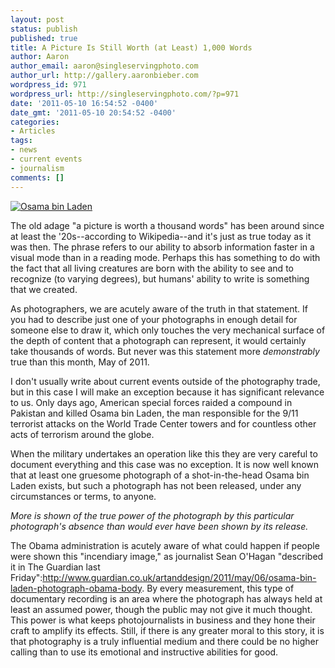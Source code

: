 ```yaml
---
layout: post
status: publish
published: true
title: A Picture Is Still Worth (at Least) 1,000 Words
author: Aaron
author_email: aaron@singleservingphoto.com
author_url: http://gallery.aaronbieber.com
wordpress_id: 971
wordpress_url: http://singleservingphoto.com/?p=971
date: '2011-05-10 16:54:52 -0400'
date_gmt: '2011-05-10 20:54:52 -0400'
categories:
- Articles
tags:
- news
- current events
- journalism
comments: []
---
```

[![](http://singleservingphoto.com/wp-content/uploads/2011/05/osama-bin-laden-polaroid.png "Osama bin Laden")](http://singleservingphoto.com/wp-content/uploads/2011/05/osama-bin-laden-polaroid.png)

The old adage "a picture is worth a thousand words" has been around
since at least the '20s--according to Wikipedia--and it's just as true
today as it was then. The phrase refers to our ability to absorb
information faster in a visual mode than in a reading mode. Perhaps this
has something to do with the fact that all living creatures are born
with the ability to see and to recognize (to varying degrees), but
humans' ability to write is something that we created.

As photographers, we are acutely aware of the truth in that statement.
If you had to describe just one of your photographs in enough detail for
someone else to draw it, which only touches the very mechanical surface
of the depth of content that a photograph can represent, it would
certainly take thousands of words. But never was this statement more
_demonstrably_ true than this month, May of 2011.

I don't usually write about current events outside of the photography
trade, but in this case I will make an exception because it has
significant relevance to us. Only days ago, American special forces
raided a compound in Pakistan and killed Osama bin Laden, the man
responsible for the 9/11 terrorist attacks on the World Trade Center
towers and for countless other acts of terrorism around the globe.

When the military undertakes an operation like this they are very
careful to document everything and this case was no exception. It is now
well known that at least one gruesome photograph of a shot-in-the-head
Osama bin Laden exists, but such a photograph has not been released,
under any circumstances or terms, to anyone.

*More is shown of the true power of the photograph by this particular
photograph's _absence_ than would ever have been shown by its
release.*

The Obama administration is acutely aware of what could happen if people
were shown this "incendiary image," as journalist Sean O'Hagan
"described it in The Guardian last
Friday":http://www.guardian.co.uk/artanddesign/2011/may/06/osama-bin-laden-photograph-obama-body.
By every measurement, this type of documentary recording is an area
where the photograph has always held at least an assumed power, though
the public may not give it much thought. This power is what keeps
photojournalists in business and they hone their craft to amplify its
effects. Still, if there is any greater moral to this story, it is that
photography is a truly influential medium and there could be no higher
calling than to use its emotional and instructive abilities for good.
